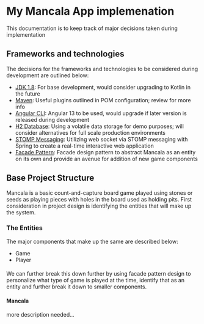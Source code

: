 # My Mancala App implemenation
This documentation is to keep track of major decisions taken during implementation

## Frameworks and technologies
The decisions for the frameworks and technologies to be considered during development are outlined below:
- [JDK 1.8](http://www.oracle.com/technetwork/java/javase/downloads/jdk8-downloads-2133151.html): For base development, would consider upgrading to Kotlin in the future
- [Maven](https://maven.apache.org): Useful plugins outlined in POM configuration; review for more info
- [Angular CLI](https://angular.io/cli): Angular 13 to be used, would upgrade if later version is released during development
- [H2 Database](https://www.h2database.com/html/main.html): Using a volatile data storage for demo purposes; will consider alternatives for full scale production environments
- [STOMP Messaging](https://stomp.github.io/): Utilizing web socket via STOMP messaging with Spring to create a real-time interactive web application
- [Facade Pattern](https://en.wikipedia.org/wiki/Facade_pattern): Facade design pattern to abstract Mancala as an entity on its own and provide an avenue for addition of new game components


## Base Project Structure
Mancala is a basic count-and-capture board game played using stones or seeds as playing pieces with
holes in the board used as holding pits. 
First consideration in project design is identifying the entities that will make up the system.
### The Entities
The major components that make up the same are described below:
- Game
- Player
####
We can further break this down further by using facade pattern design to personalize what type of game is played at the time,
identify that as an entity and further break it down to smaller components.
#### Mancala
more description needed...